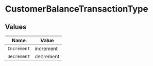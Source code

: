 # CustomerBalanceTransactionType


## Values

| Name        | Value       |
| ----------- | ----------- |
| `Increment` | increment   |
| `Decrement` | decrement   |